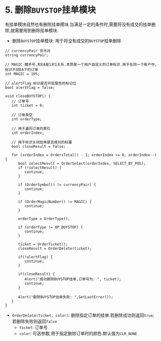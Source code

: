 # 5. 删除`BUYSTOP`挂单模块

有挂单模块自然也有删除挂单模块.当满足一定的条件时,需要将没有成交的挂单删除,就需要用到删除挂单模块.

- 删除`BUYSTOP`挂单模块: 用于将没有成交的`BUYSTOP`挂单删除

```mq4
// currencyPair 货币对
string currencyPair;

// MAGIC 魔术号,和EA是1对1关系.本质是一个用户自定义的订单标识.用于在同一个账户中,标识不同EA下的订单
int MAGIC = 105;

// alertFlag 标识是否开启警告的标记位
bool alertFlag = false;

void closeBUYSTOP() {
   // 订单号
   int ticket = 0;
  
   // 订单类型
   int orderType;
   
   // 用于遍历订单的索引
   int orderIndex;
   
   // 用于标识关闭挂单是否成功的标量
   bool closeResult = false;
   
   for (orderIndex = OrdersTotal() - 1; orderIndex >= 0; orderIndex--) {
      bool selectResult = OrderSelect(orderIndex, SELECT_BY_POS);
      if (!selectResult) {
         continue;
      }
      
      if (OrderSymbol() != currencyPair) {
         continue;
      }
      
      if (OrderMagicNumber() != MAGIC) {
         continue;
      }
      
      orderType = OrderType();
      
      if (orderType != OP_BUYSTOP) {
         continue;
      }
      
      ticket = OrderTicket();
      closeResult = OrderDelete(ticket);
      
      if(!alertFlag) {
         continue;
      }
      
      if(closeResult) {
         Alert("成功删除BUYSTOP挂单,订单号为: ", ticket);
         continue;
      }
      
      Alert("删除BUYSTOP挂单失败: ",GetLastError());
   }
}
```

- `OrderDelete(ticket, color)`: 删除指定订单的挂单.若删除成功则返回`true`;若删除失败则返回`false`
  - `ticket`: 订单号
  - `color`: 可选参数,用于指定删除订单时的颜色.默认值为`CLR_NONE`
